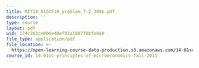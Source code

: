 ```yaml
---
title: MIT14_01SCF10_problem_7-2_300k.pdf
description: ''
type: course
layout: pdf
uid: 174c263ce006e40ef91a1887f8bfe0e0
file_type: application/pdf
file_location: >-
  https://open-learning-course-data-production.s3.amazonaws.com/14-01sc-principles-of-microeconomics-fall-2011/174c263ce006e40ef91a1887f8bfe0e0_MIT14_01SCF10_problem_7-2_300k.pdf
course_id: 14-01sc-principles-of-microeconomics-fall-2011
---
```


